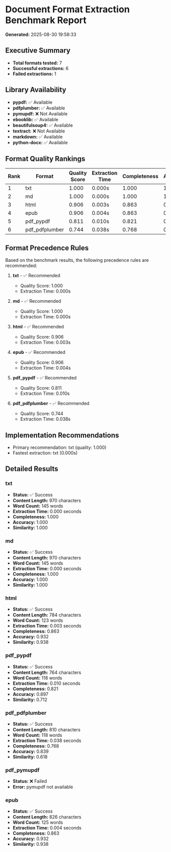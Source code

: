 # Document Format Extraction Benchmark Report

**Generated:** 2025-08-30 19:58:33

## Executive Summary

- **Total formats tested:** 7
- **Successful extractions:** 6
- **Failed extractions:** 1

## Library Availability

- **pypdf:** ✅ Available
- **pdfplumber:** ✅ Available
- **pymupdf:** ❌ Not Available
- **ebooklib:** ✅ Available
- **beautifulsoup4:** ✅ Available
- **textract:** ❌ Not Available
- **markdown:** ✅ Available
- **python-docx:** ✅ Available

## Format Quality Rankings

| Rank | Format | Quality Score | Extraction Time | Completeness | Accuracy | Similarity |
|------|--------|---------------|-----------------|--------------|-----------|------------|
| 1 | txt | 1.000 | 0.000s | 1.000 | 1.000 | 1.000 |
| 2 | md | 1.000 | 0.000s | 1.000 | 1.000 | 1.000 |
| 3 | html | 0.906 | 0.003s | 0.863 | 0.932 | 0.938 |
| 4 | epub | 0.906 | 0.004s | 0.863 | 0.932 | 0.938 |
| 5 | pdf_pypdf | 0.811 | 0.010s | 0.821 | 0.897 | 0.712 |
| 6 | pdf_pdfplumber | 0.744 | 0.038s | 0.768 | 0.839 | 0.618 |

## Format Precedence Rules

Based on the benchmark results, the following precedence rules are recommended:

1. **txt** - ✅ Recommended
   - Quality Score: 1.000
   - Extraction Time: 0.000s

2. **md** - ✅ Recommended
   - Quality Score: 1.000
   - Extraction Time: 0.000s

3. **html** - ✅ Recommended
   - Quality Score: 0.906
   - Extraction Time: 0.003s

4. **epub** - ✅ Recommended
   - Quality Score: 0.906
   - Extraction Time: 0.004s

5. **pdf_pypdf** - ✅ Recommended
   - Quality Score: 0.811
   - Extraction Time: 0.010s

6. **pdf_pdfplumber** - ✅ Recommended
   - Quality Score: 0.744
   - Extraction Time: 0.038s

## Implementation Recommendations

- Primary recommendation: txt (quality: 1.000)
- Fastest extraction: txt (0.000s)

## Detailed Results

### txt

- **Status:** ✅ Success
- **Content Length:** 970 characters
- **Word Count:** 145 words
- **Extraction Time:** 0.000 seconds
- **Completeness:** 1.000
- **Accuracy:** 1.000
- **Similarity:** 1.000

### md

- **Status:** ✅ Success
- **Content Length:** 970 characters
- **Word Count:** 145 words
- **Extraction Time:** 0.000 seconds
- **Completeness:** 1.000
- **Accuracy:** 1.000
- **Similarity:** 1.000

### html

- **Status:** ✅ Success
- **Content Length:** 784 characters
- **Word Count:** 123 words
- **Extraction Time:** 0.003 seconds
- **Completeness:** 0.863
- **Accuracy:** 0.932
- **Similarity:** 0.938

### pdf_pypdf

- **Status:** ✅ Success
- **Content Length:** 764 characters
- **Word Count:** 118 words
- **Extraction Time:** 0.010 seconds
- **Completeness:** 0.821
- **Accuracy:** 0.897
- **Similarity:** 0.712

### pdf_pdfplumber

- **Status:** ✅ Success
- **Content Length:** 810 characters
- **Word Count:** 118 words
- **Extraction Time:** 0.038 seconds
- **Completeness:** 0.768
- **Accuracy:** 0.839
- **Similarity:** 0.618

### pdf_pymupdf

- **Status:** ❌ Failed
- **Error:** pymupdf not available

### epub

- **Status:** ✅ Success
- **Content Length:** 826 characters
- **Word Count:** 125 words
- **Extraction Time:** 0.004 seconds
- **Completeness:** 0.863
- **Accuracy:** 0.932
- **Similarity:** 0.938

